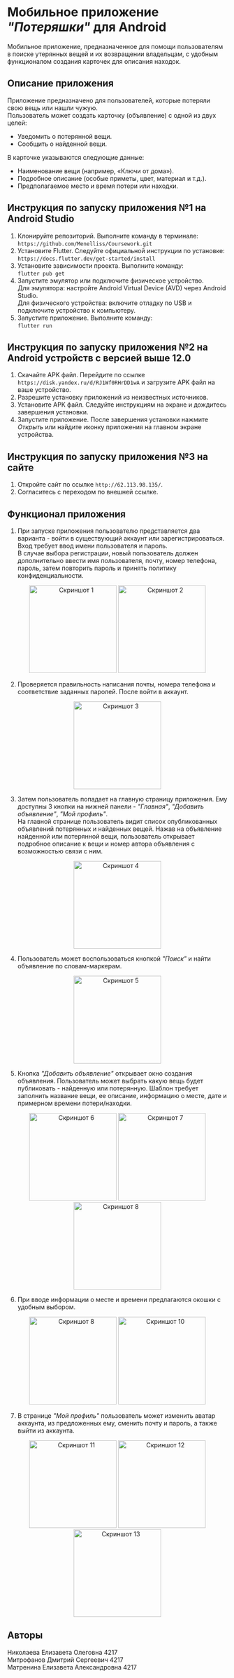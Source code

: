 # Мобильное приложение *"Потеряшки"* для Android   

Мобильное приложение, предназначенное для помощи пользователям в поиске утерянных вещей и их возвращении владельцам, с удобным функционалом создания карточек для описания находок.    

## Описание приложения  
Приложение предназначено для пользователей, которые потеряли свою вещь или нашли чужую.  
Пользователь может создать карточку (объявление) с одной из двух целей:  
- Уведомить о потерянной вещи.  
- Сообщить о найденной вещи.  
  
В карточке указываются следующие данные:  
- Наименование вещи (например, «Ключи от дома»).  
- Подробное описание (особые приметы, цвет, материал и т.д.).  
- Предполагаемое место и время потери или находки.

## Инструкция по запуску приложения №1 на Android Studio   
1. Клонируйте репозиторий.
   Выполните команду в терминале:   
    `https://github.com/Menelliss/Coursework.git` 
3. Установите  Flutter.
   Следуйте официальной инструкции по установке:  
   `https://docs.flutter.dev/get-started/install`  
5. Установите зависимости проекта.
   Выполните команду:  
   `flutter pub get`  
7. Запустите эмулятор или подключите физическое устройство.  
   Для эмулятора: настройте Android Virtual Device (AVD) через Android Studio.  
   Для физического устройства: включите отладку по USB и подключите устройство к компьютеру.  
9. Запустите приложение. Выполните команду:  
   `flutter run`
   
## Инструкция по запуску приложения №2 на Android устройств с версией выше 12.0  
1. Скачайте APK файл. Перейдите по ссылке `https://disk.yandex.ru/d/RJ1Wf0RHrDD1wA` и загрузите APK файл на ваше устройство.
2. Разрешите установку приложений из неизвестных источников.
3. Установите APK файл. Следуйте инструкциям на экране и дождитесь завершения установки.
4. Запустите приложение. После завершения установки нажмите *Открыть* или найдите иконку приложения на главном экране устройства.

## Инструкция по запуску приложения №3 на сайте  
1. Откройте сайт по ссылке `http://62.113.98.135/`.  
2. Согласитесь с переходом по внешней ссылке.  

## Функционал приложения  
1. При запуске приложения пользователю представляется два варианта - войти в существующий аккаунт или зарегистрироваться. Вход требует ввод имени пользователя и пароль.   
В случае выбора регистрации, новый пользователь должен дополнительно ввести имя пользователя, почту, номер телефона, пароль, затем повторить пароль и принять политику конфиденциальности.   
<p align="center">
  <img src="https://raw.githubusercontent.com/Menelliss/Coursework/refs/heads/flask_server/%20screenshot/1.jpg" alt="Скриншот 1" width="200">
  <img src="https://raw.githubusercontent.com/Menelliss/Coursework/refs/heads/flask_server/%20screenshot/2.jpg" alt="Скриншот 2" width="200">
</p> 

2. Проверяется правильность написания почты, номера телефона и соответствие заданных паролей. После войти в аккаунт.  
<p align="center">
  <img src="https://raw.githubusercontent.com/Menelliss/Coursework/refs/heads/flask_server/%20screenshot/3.jpg" alt="Скриншот 3" width="200">
</p>

3. Затем пользователь попадает на главную страницу приложения. Ему доступны 3 кнопки на нижней панели - *"Главная"*, *"Добавить объявление"*, *"Мой профиль"*.   
На главной странице пользователь видит список опубликованных объявлений потерянных и найденных вещей. Нажав на объявление найденной или потерянной вещи, пользователь открывает подробное описание к вещи и номер автора объявления с возможностью связи с ним.   
<p align="center">
  <img src="https://raw.githubusercontent.com/Menelliss/Coursework/refs/heads/flask_server/%20screenshot/4.jpg" alt="Скриншот 4" width="200">
</p>  

4. Пользователь может воспользоваться кнопкой *"Поиск"* и найти объявление по словам-маркерам.  
<p align="center">
  <img src="https://raw.githubusercontent.com/Menelliss/Coursework/refs/heads/flask_server/%20screenshot/5.jpg" alt="Скриншот 5" width="200">
</p>    

5. Кнопка *"Добавить объявление"* открывает окно создания объявления. Пользователь может выбрать какую вещь будет публиковать - найденную или потерянную. Шаблон требует заполнить название вещи, ее описание, информацию о месте, дате и примерном времени потери/находки.   
<p align="center">
  <img src="https://raw.githubusercontent.com/Menelliss/Coursework/refs/heads/flask_server/%20screenshot/6.jpg" alt="Скриншот 6" width="200">
  <img src="https://raw.githubusercontent.com/Menelliss/Coursework/refs/heads/flask_server/%20screenshot/7.jpg" alt="Скриншот 7" width="200">
  <img src="https://raw.githubusercontent.com/Menelliss/Coursework/refs/heads/flask_server/%20screenshot/8.jpg" alt="Скриншот 8" width="200">
</p>

6. При вводе информации о месте и времени предлагаются окошки с удобным выбором.  
<p align="center">
  <img src="https://raw.githubusercontent.com/Menelliss/Coursework/refs/heads/flask_server/%20screenshot/9.jpg" alt="Скриншот 8" width="200">
  <img src="https://raw.githubusercontent.com/Menelliss/Coursework/refs/heads/flask_server/%20screenshot/10.jpg" alt="Скриншот 10" width="200">
</p> 

7. В странице *"Мой профиль"* пользователь может изменить аватар аккаунта, из предложенных ему, сменить почту и пароль, а также выйти из аккаунта.  
<p align="center">
  <img src="https://raw.githubusercontent.com/Menelliss/Coursework/refs/heads/flask_server/%20screenshot/11.jpg" alt="Скриншот 11" width="200">
  <img src="https://raw.githubusercontent.com/Menelliss/Coursework/refs/heads/flask_server/%20screenshot/12.jpg" alt="Скриншот 12" width="200">
  <img src="https://raw.githubusercontent.com/Menelliss/Coursework/refs/heads/flask_server/%20screenshot/13.jpg" alt="Скриншот 13" width="200">
</p> 

## Авторы   
Николаева Елизавета Олеговна 4217  
Митрофанов Дмитрий Сергеевич 4217  
Матренина Елизавета Александровна 4217  
